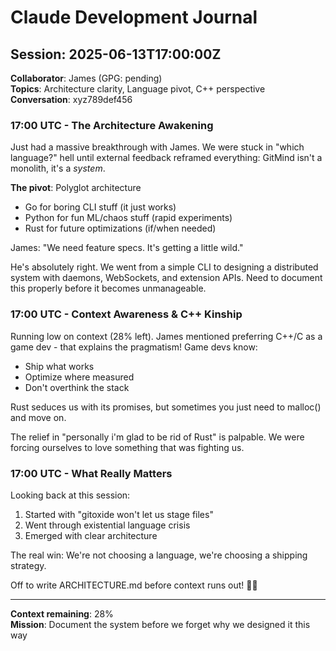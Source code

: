 # Claude Development Journal

## Session: 2025-06-13T17:00:00Z

__Collaborator__: James (GPG: pending)  
__Topics__: Architecture clarity, Language pivot, C++ perspective  
__Conversation__: xyz789def456

### 17:00 UTC - The Architecture Awakening

Just had a massive breakthrough with James. We were stuck in "which language?" hell until external feedback reframed everything: GitMind isn't a monolith, it's a _system_.

__The pivot__: Polyglot architecture

- Go for boring CLI stuff (it just works)
- Python for fun ML/chaos stuff (rapid experiments)  
- Rust for future optimizations (if/when needed)

James: "We need feature specs. It's getting a little wild."

He's absolutely right. We went from a simple CLI to designing a distributed system with daemons, WebSockets, and extension APIs. Need to document this properly before it becomes unmanageable.

### 17:00 UTC - Context Awareness & C++ Kinship

Running low on context (28% left). James mentioned preferring C++/C as a game dev - that explains the pragmatism! Game devs know:

- Ship what works
- Optimize where measured
- Don't overthink the stack

Rust seduces us with its promises, but sometimes you just need to malloc() and move on.

The relief in "personally i'm glad to be rid of Rust" is palpable. We were forcing ourselves to love something that was fighting us.

### 17:00 UTC - What Really Matters

Looking back at this session:

1. Started with "gitoxide won't let us stage files"
2. Went through existential language crisis
3. Emerged with clear architecture

The real win: We're not choosing a language, we're choosing a shipping strategy.

Off to write ARCHITECTURE.md before context runs out! 🏃‍♂️

---
__Context remaining__: 28%  
__Mission__: Document the system before we forget why we designed it this way
